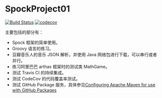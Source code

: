 # SpockProject01
[![Build Status](https://travis-ci.com/moqimoqidea/spock-project.svg?branch=master)](https://travis-ci.com/moqimoqidea/spock-project)
[![codecov](https://codecov.io/gh/moqimoqidea/spock-project/branch/master/graph/badge.svg)](https://codecov.io/gh/moqimoqidea/spock-project)

主要包括的部分有：

* Spock 框架的简单使用。
* Groovy 语言的练习。
* 豆瓣音乐人的音乐 JSON 解析，并使用 Java 网络包进行下载，可以串行或者并行。
* 练习阿里巴巴 arthas 框架时的测试类 MathGame。
* 测试 Travis CI 的持续集成。
* 测试 CodeCov 的代码覆盖率测试。
* 测试 GitHub Package 服务，具体参见[Configuring Apache Maven for use with GitHub Packages](https://help.github.com/en/github/managing-packages-with-github-packages/configuring-apache-maven-for-use-with-github-packages)
